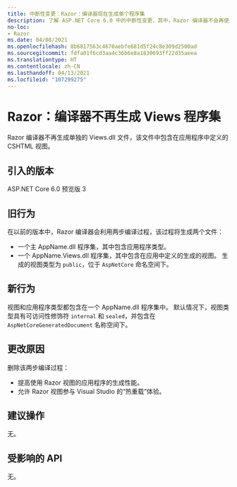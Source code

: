 ```yaml
---
title: 中断性变更：Razor：编译器现在生成单个程序集
description: 了解 ASP.NET Core 6.0 中的中断性变更，其中，Razor 编译器不会再使用两步编译过程来生成两个单独的程序集。
no-loc:
- Razor
ms.date: 04/08/2021
ms.openlocfilehash: 8b6817563c4670aebfe681d5f24c8e309d2500ad
ms.sourcegitcommit: fdfa01f6cd3aa4c36b6e8a1830693ff22d35aeea
ms.translationtype: HT
ms.contentlocale: zh-CN
ms.lasthandoff: 04/13/2021
ms.locfileid: "107299275"
---
```

# <a name="razor-compiler-no-longer-produces-a-views-assembly"></a>Razor：编译器不再生成 Views 程序集

Razor 编译器不再生成单独的 Views.dll 文件，该文件中包含在应用程序中定义的 CSHTML 视图。

## <a name="version-introduced"></a>引入的版本

ASP.NET Core 6.0 预览版 3

## <a name="old-behavior"></a>旧行为

在以前的版本中，Razor 编译器会利用两步编译过程，该过程将生成两个文件：

- 一个主 AppName.dll 程序集，其中包含应用程序类型。
- 一个 AppName.Views.dll 程序集，其中包含在应用中定义的生成的视图。 生成的视图类型为 `public`，位于 `AspNetCore` 命名空间下。

## <a name="new-behavior"></a>新行为

视图和应用程序类型都包含在一个 AppName.dll 程序集中。 默认情况下，视图类型具有可访问性修饰符 `internal` 和 `sealed`，并包含在 `AspNetCoreGeneratedDocument` 名称空间下。

## <a name="reason-for-change"></a>更改原因

删除该两步编译过程：

* 提高使用 Razor 视图的应用程序的生成性能。
* 允许 Razor 视图参与 Visual Studio 的“热重载”体验。

## <a name="recommended-action"></a>建议操作

无。

## <a name="affected-apis"></a>受影响的 API

无。

<!--

## Category

ASP.NET Core

## Affected APIs

Not detectable via API analysis

-->
